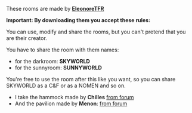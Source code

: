 These rooms are made by [**EleonoreTFR**]( http://3dxforum.com/index.php?/user/9608-feelutine/ )

**Important: By downloading them you accept these rules:**

You can use, modify and share the rooms, but you can't pretend that you are their creator.

You have to share the room with them names:
- for the darkroom: **SKYWORLD**
- for the sunnyroom: **SUNNYWORLD**

You're free to use the room after this like you want, so you can share SKYWORLD as a C&F or as a NOMEN and so on.

- I take the hammock made by **Chilles** [from forum](http://3dxforum.com/index.php?/topic/5980-workshop/#entry261280)
- And the pavilion made by **Menon**: [from forum](http://3dxforum.com/index.php?/topic/5980-workshop/page-3#entry265468)